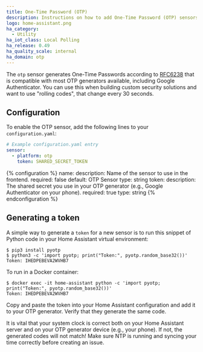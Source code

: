```yaml
---
title: One-Time Password (OTP)
description: Instructions on how to add One-Time Password (OTP) sensors into Home Assistant.
logo: home-assistant.png
ha_category:
  - Utility
ha_iot_class: Local Polling
ha_release: 0.49
ha_quality_scale: internal
ha_domain: otp
---
```


The `otp` sensor generates One-Time Passwords according to [RFC6238](https://tools.ietf.org/html/rfc6238) that is compatible with most OTP generators available, including Google Authenticator. You can use this when building custom security solutions and want to use "rolling codes", that change every 30 seconds.

## Configuration

To enable the OTP sensor, add the following lines to your `configuration.yaml`:

```yaml
# Example configuration.yaml entry
sensor:
  - platform: otp
    token: SHARED_SECRET_TOKEN
```

{% configuration %}
name:
  description: Name of the sensor to use in the frontend.
  required: false
  default: OTP Sensor
  type: string
token:
  description: The shared secret you use in your OTP generator (e.g., Google Authenticator on your phone).
  required: true
  type: string
{% endconfiguration %}

## Generating a token

A simple way to generate a `token` for a new sensor is to run this snippet of Python code in your Home Assistant virtual environment:

```shell
$ pip3 install pyotp
$ python3 -c 'import pyotp; print("Token:", pyotp.random_base32())'
Token: IHEDPEBEVA2WVHB7
```

To run in a Docker container:

```shell
$ docker exec -it home-assistant python -c 'import pyotp; print("Token:", pyotp.random_base32())'
Token: IHEDPEBEVA2WVHB7
```

Copy and paste the token into your Home Assistant configuration and add it to your OTP generator. Verify that they generate the same code.

<div class='note warning'>
It is vital that your system clock is correct both on your Home Assistant server and on your OTP generator device (e.g., your phone). If not, the generated codes will not match! Make sure NTP is running and syncing your time correctly before creating an issue.
</div>
